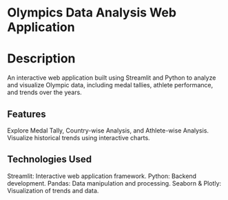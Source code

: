 # Olympics Data Analysis Web Application

# Description
An interactive web application built using Streamlit and Python to analyze and visualize Olympic data, including medal tallies, athlete performance, and trends over the years.

## Features
Explore Medal Tally, Country-wise Analysis, and Athlete-wise Analysis.
Visualize historical trends using interactive charts.

## Technologies Used
Streamlit: Interactive web application framework.
Python: Backend development.
Pandas: Data manipulation and processing.
Seaborn & Plotly: Visualization of trends and data.

